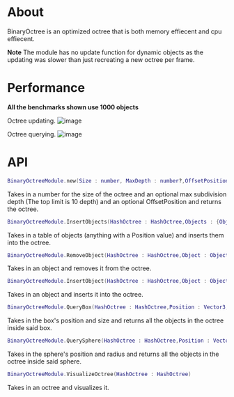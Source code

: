 # About

BinaryOctree is an optimized octree that is both memory effiecent and cpu effiecent. 

**Note** The module has no update function for dynamic objects as the updating was slower than just recreating a new octree per frame.

# Performance

**All the benchmarks shown use 1000 objects**

Octree updating.
![image](https://github.com/omrezkeypie/HashOctree/assets/104690138/7fac122a-370d-496b-98e9-69b730b6665f)

Octree querying.
![image](https://github.com/user-attachments/assets/35280f13-0c03-4f23-84f5-68528062539d)

# API

```lua
BinaryOctreeModule.new(Size : number, MaxDepth : number?,OffsetPosition : Vector3?) : HashOctree
```

Takes in a number for the size of the octree and an optional max subdivision depth (The top limit is 10 depth) and an optional OffsetPosition and returns the octree.

```lua
BinaryOctreeModule.InsertObjects(HashOctree : HashOctree,Objects : {Object})
```

Takes in a table of objects (anything with a Position value) and inserts them into the octree.

```lua
BinaryOctreeModule.RemoveObject(HashOctree : HashOctree,Object : Object)
```

Takes in an object and removes it from the octree.

```lua
BinaryOctreeModule.InsertObject(HashOctree : HashOctree,Object : Object)
```

Takes in an object and inserts it into the octree.

```lua
BinaryOctreeModule.QueryBox(HashOctree : HashOctree,Position : Vector3,Size : Vector3) : {Object}
```

Takes in the box's position and size and returns all the objects in the octree inside said box.

```lua
BinaryOctreeModule.QuerySphere(HashOctree : HashOctree,Position : Vector3,Radius : number) : {Object}
```

Takes in the sphere's position and radius and returns all the objects in the octree inside said sphere.

```lua
BinaryOctreeModule.VisualizeOctree(HashOctree : HashOctree)
```

Takes in an octree and visualizes it.
